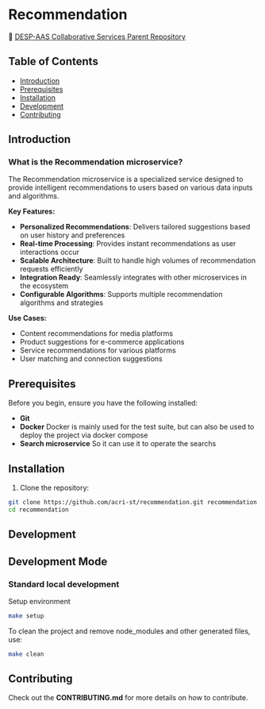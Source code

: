 # Recommendation

📌 [DESP-AAS Collaborative Services Parent Repository](https://github.com/acri-st/DESP-AAS-Collaborative-Services)

## Table of Contents

- [Introduction](#Introduction)
- [Prerequisites](#prerequisites)
- [Installation](#installation)
- [Development](#development)
- [Contributing](#contributing)

## Introduction

### What is the Recommendation microservice?

The Recommendation microservice is a specialized service designed to provide intelligent recommendations to users based on various data inputs and algorithms.

**Key Features:**
- **Personalized Recommendations**: Delivers tailored suggestions based on user history and preferences
- **Real-time Processing**: Provides instant recommendations as user interactions occur
- **Scalable Architecture**: Built to handle high volumes of recommendation requests efficiently
- **Integration Ready**: Seamlessly integrates with other microservices in the ecosystem
- **Configurable Algorithms**: Supports multiple recommendation algorithms and strategies

**Use Cases:**
- Content recommendations for media platforms
- Product suggestions for e-commerce applications
- Service recommendations for various platforms
- User matching and connection suggestions



## Prerequisites

Before you begin, ensure you have the following installed:
- **Git** 
- **Docker** Docker is mainly used for the test suite, but can also be used to deploy the project via docker compose
- **Search microservice** So it can use it to operate the searchs

## Installation

1. Clone the repository:
```bash
git clone https://github.com/acri-st/recommendation.git recommendation
cd recommendation
```

## Development

## Development Mode

### Standard local development

Setup environment
```bash
make setup
```

To clean the project and remove node_modules and other generated files, use:
```bash
make clean
```

## Contributing

Check out the **CONTRIBUTING.md** for more details on how to contribute.
